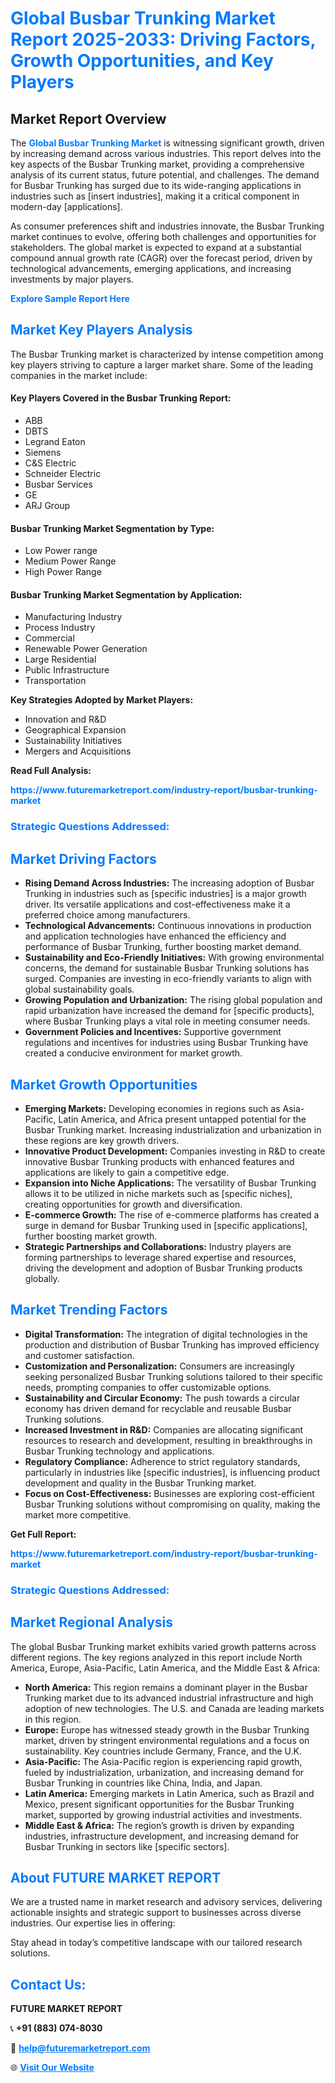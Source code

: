 <h1 style="color: #007BFF;">Global Busbar Trunking Market Report 2025-2033: Driving Factors, Growth Opportunities, and Key Players</h1>

<section id="overview">
<h2>Market Report Overview</h2>
<p>The <a href="https://www.futuremarketreport.com/industry-report/busbar-trunking-market" style="color: #007BFF; text-decoration: none;"><strong>Global Busbar Trunking Market</strong></a> is witnessing significant growth, driven by increasing demand across various industries. This report delves into the key aspects of the Busbar Trunking market, providing a comprehensive analysis of its current status, future potential, and challenges. The demand for Busbar Trunking has surged due to its wide-ranging applications in industries such as [insert industries], making it a critical component in modern-day [applications].</p>
<p>As consumer preferences shift and industries innovate, the Busbar Trunking market continues to evolve, offering both challenges and opportunities for stakeholders. The global market is expected to expand at a substantial compound annual growth rate (CAGR) over the forecast period, driven by technological advancements, emerging applications, and increasing investments by major players.</p>
</section>

<section id="overview">
<p><a href="https://www.futuremarketreport.com/request-sample/reportId=81387" style="color: #007BFF; text-decoration: none;"><strong>Explore Sample Report Here</strong></a></p>
</section>

<section id="key-players">
<h2 style="color: #007BFF;">Market Key Players Analysis</h2>
<p>The Busbar Trunking market is characterized by intense competition among key players striving to capture a larger market share. Some of the leading companies in the market include:</p>
<h4>Key Players Covered in the Busbar Trunking Report:</h4>
<ul><li>ABB</li><li>DBTS</li><li>Legrand Eaton</li><li>Siemens</li><li>C&amp;S Electric</li><li>Schneider Electric</li><li>Busbar Services</li><li>GE</li><li>ARJ Group</li></ul>
<h4>Busbar Trunking Market Segmentation by Type:</h4>
<ul><li>Low Power range</li><li>Medium Power Range</li><li>High Power Range</li></ul>

<h4>Busbar Trunking Market Segmentation by Application:</h4>
<ul><li>Manufacturing Industry</li><li>Process Industry</li><li>Commercial</li><li>Renewable Power Generation</li><li>Large Residential</li><li>Public Infrastructure</li><li>Transportation</li></ul>
<p><strong>Key Strategies Adopted by Market Players:</strong></p>
<ul>
<li>Innovation and R&D</li>
<li>Geographical Expansion</li>
<li>Sustainability Initiatives</li>
<li>Mergers and Acquisitions</li>
</ul>
</section>

<section>
<p><strong>Read Full Analysis: </strong></p><a href="https://www.futuremarketreport.com/industry-report/busbar-trunking-market" style="color: #007BFF; text-decoration: none;"><strong>https://www.futuremarketreport.com/industry-report/busbar-trunking-market</strong></a>
<h3 style="color: #007BFF;">Strategic Questions Addressed:</h3>
</section>

<section id="driving-factors">
<h2 style="color: #007BFF;">Market Driving Factors</h2>
<ul>
<li><strong>Rising Demand Across Industries:</strong> The increasing adoption of Busbar Trunking in industries such as [specific industries] is a major growth driver. Its versatile applications and cost-effectiveness make it a preferred choice among manufacturers.</li>
<li><strong>Technological Advancements:</strong> Continuous innovations in production and application technologies have enhanced the efficiency and performance of Busbar Trunking, further boosting market demand.</li>
<li><strong>Sustainability and Eco-Friendly Initiatives:</strong> With growing environmental concerns, the demand for sustainable Busbar Trunking solutions has surged. Companies are investing in eco-friendly variants to align with global sustainability goals.</li>
<li><strong>Growing Population and Urbanization:</strong> The rising global population and rapid urbanization have increased the demand for [specific products], where Busbar Trunking plays a vital role in meeting consumer needs.</li>
<li><strong>Government Policies and Incentives:</strong> Supportive government regulations and incentives for industries using Busbar Trunking have created a conducive environment for market growth.</li>
</ul>
</section>

<section id="growth-opportunities">
<h2 style="color: #007BFF;">Market Growth Opportunities</h2>
<ul>
<li><strong>Emerging Markets:</strong> Developing economies in regions such as Asia-Pacific, Latin America, and Africa present untapped potential for the Busbar Trunking market. Increasing industrialization and urbanization in these regions are key growth drivers.</li>
<li><strong>Innovative Product Development:</strong> Companies investing in R&D to create innovative Busbar Trunking products with enhanced features and applications are likely to gain a competitive edge.</li>
<li><strong>Expansion into Niche Applications:</strong> The versatility of Busbar Trunking allows it to be utilized in niche markets such as [specific niches], creating opportunities for growth and diversification.</li>
<li><strong>E-commerce Growth:</strong> The rise of e-commerce platforms has created a surge in demand for Busbar Trunking used in [specific applications], further boosting market growth.</li>
<li><strong>Strategic Partnerships and Collaborations:</strong> Industry players are forming partnerships to leverage shared expertise and resources, driving the development and adoption of Busbar Trunking products globally.</li>
</ul>
</section>

<section id="trending-factors">
<h2 style="color: #007BFF;">Market Trending Factors</h2>
<ul>
<li><strong>Digital Transformation:</strong> The integration of digital technologies in the production and distribution of Busbar Trunking has improved efficiency and customer satisfaction.</li>
<li><strong>Customization and Personalization:</strong> Consumers are increasingly seeking personalized Busbar Trunking solutions tailored to their specific needs, prompting companies to offer customizable options.</li>
<li><strong>Sustainability and Circular Economy:</strong> The push towards a circular economy has driven demand for recyclable and reusable Busbar Trunking solutions.</li>
<li><strong>Increased Investment in R&D:</strong> Companies are allocating significant resources to research and development, resulting in breakthroughs in Busbar Trunking technology and applications.</li>
<li><strong>Regulatory Compliance:</strong> Adherence to strict regulatory standards, particularly in industries like [specific industries], is influencing product development and quality in the Busbar Trunking market.</li>
<li><strong>Focus on Cost-Effectiveness:</strong> Businesses are exploring cost-efficient Busbar Trunking solutions without compromising on quality, making the market more competitive.</li>
</ul>
</section>

<section>
<p><strong>Get Full Report: </strong></p><a href="https://www.futuremarketreport.com/industry-report/busbar-trunking-market" style="color: #007BFF; text-decoration: none;"><strong>https://www.futuremarketreport.com/industry-report/busbar-trunking-market</strong></a>
<h3 style="color: #007BFF;">Strategic Questions Addressed:</h3>
</section>


<section id="regional-analysis">
<h2 style="color: #007BFF;">Market Regional Analysis</h2>
<p>The global Busbar Trunking market exhibits varied growth patterns across different regions. The key regions analyzed in this report include North America, Europe, Asia-Pacific, Latin America, and the Middle East & Africa:</p>
<ul>
<li><strong>North America:</strong> This region remains a dominant player in the Busbar Trunking market due to its advanced industrial infrastructure and high adoption of new technologies. The U.S. and Canada are leading markets in this region.</li>
<li><strong>Europe:</strong> Europe has witnessed steady growth in the Busbar Trunking market, driven by stringent environmental regulations and a focus on sustainability. Key countries include Germany, France, and the U.K.</li>
<li><strong>Asia-Pacific:</strong> The Asia-Pacific region is experiencing rapid growth, fueled by industrialization, urbanization, and increasing demand for Busbar Trunking in countries like China, India, and Japan.</li>
<li><strong>Latin America:</strong> Emerging markets in Latin America, such as Brazil and Mexico, present significant opportunities for the Busbar Trunking market, supported by growing industrial activities and investments.</li>
<li><strong>Middle East & Africa:</strong> The region’s growth is driven by expanding industries, infrastructure development, and increasing demand for Busbar Trunking in sectors like [specific sectors].</li>
</ul>
</section>

<footer>
<h2 style="color: #007BFF;">About FUTURE MARKET REPORT</h2>
<p>We are a trusted name in market research and advisory services, delivering actionable insights and strategic support to businesses across diverse industries. Our expertise lies in offering:</p>

<p>Stay ahead in today’s competitive landscape with our tailored research solutions.</p>

<h2 style="color: #007BFF;">Contact Us:</h2>
<p><strong>FUTURE MARKET REPORT</strong></p>
<p>📞 <strong>+91 (883) 074-8030</strong></p>
<p>📧 <strong><a href="mailto:help@futuremarketreport.com" style="color: #007BFF;">help@futuremarketreport.com</a></strong></p>
<p>🌐 <strong><a href="https://www.futuremarketreport.com/" style="color: #007BFF;">Visit Our Website</a></strong></p>
</footer>